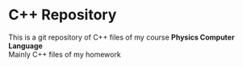 # C++ Repository
This is a git repository of C++ files of my course **Physics Computer Language**  
Mainly C++ files of my homework